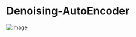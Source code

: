 # Denoising-AutoEncoder
![image](https://user-images.githubusercontent.com/55126482/166626342-224de0dd-530c-4da5-92e7-6a102f4503ec.png)

